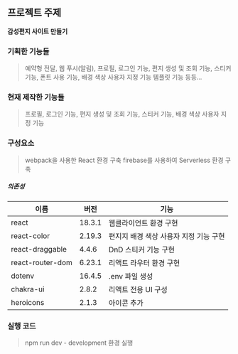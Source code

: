 ## 프로젝트 주제

**감성편지 사이트 만들기**

### 기획한 기능들
> 예약형 전달, 웹 푸시(알림), 프로필, 로그인 기능, 편지 생성 및 조회 기능, 스티커 기능, 폰트 사용 기능, 배경 색상 사용자 지정 기능 템플릿 기능 등등...

### 현재 제작한 기능들
> 프로필, 로그인 기능, 편지 생성 및 조회 기능, 스티커 기능, 배경 색상 사용자 지정 기능

### 구성요소
> webpack을 사용한 React 환경 구축
firebase를 사용하여 Serverless 환경 구축

##### 의존성
|이름|버전|기능|
|------|--------|----------------|
| react |  18.3.1 | 웹클라이언트 환경 구현 |
| react-color | 2.19.3 | 편지지 배경 색상 사용자 지정 기능 구현 |
| react-draggable | 4.4.6 | DnD 스티커 기능 구현 |
| react-router-dom | 6.23.1 | 리액트 라우터 환경 구현 |
| dotenv | 16.4.5 | .env 파일 생성 |
| chakra-ui | 2.8.2 | 리액트 전용 UI 구성 |
| heroicons | 2.1.3 | 아이콘 추가 |

### 실행 코드

> npm run dev - development 환경 실행

